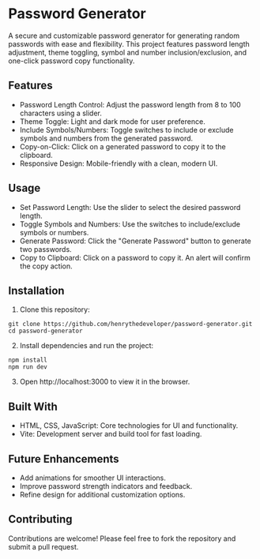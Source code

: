 # Password Generator

A secure and customizable password generator for generating random passwords with ease and flexibility. This project features password length adjustment, theme toggling, symbol and number inclusion/exclusion, and one-click password copy functionality.

## Features

- Password Length Control: Adjust the password length from 8 to 100 characters using a slider.
- Theme Toggle: Light and dark mode for user preference.
- Include Symbols/Numbers: Toggle switches to include or exclude symbols and numbers from the generated password.
- Copy-on-Click: Click on a generated password to copy it to the clipboard.
- Responsive Design: Mobile-friendly with a clean, modern UI.

## Usage

- Set Password Length: Use the slider to select the desired password length.
- Toggle Symbols and Numbers: Use the switches to include/exclude symbols or numbers.
- Generate Password: Click the "Generate Password" button to generate two passwords.
- Copy to Clipboard: Click on a password to copy it. An alert will confirm the copy action.

## Installation

1. Clone this repository:
```
git clone https://github.com/henrythedeveloper/password-generator.git
cd password-generator
```

2. Install dependencies and run the project:

```
npm install
npm run dev
```

3. Open http://localhost:3000 to view it in the browser.

## Built With

- HTML, CSS, JavaScript: Core technologies for UI and functionality.
- Vite: Development server and build tool for fast loading.

## Future Enhancements

- Add animations for smoother UI interactions.
- Improve password strength indicators and feedback.
- Refine design for additional customization options.

## Contributing

Contributions are welcome! Please feel free to fork the repository and submit a pull request.
